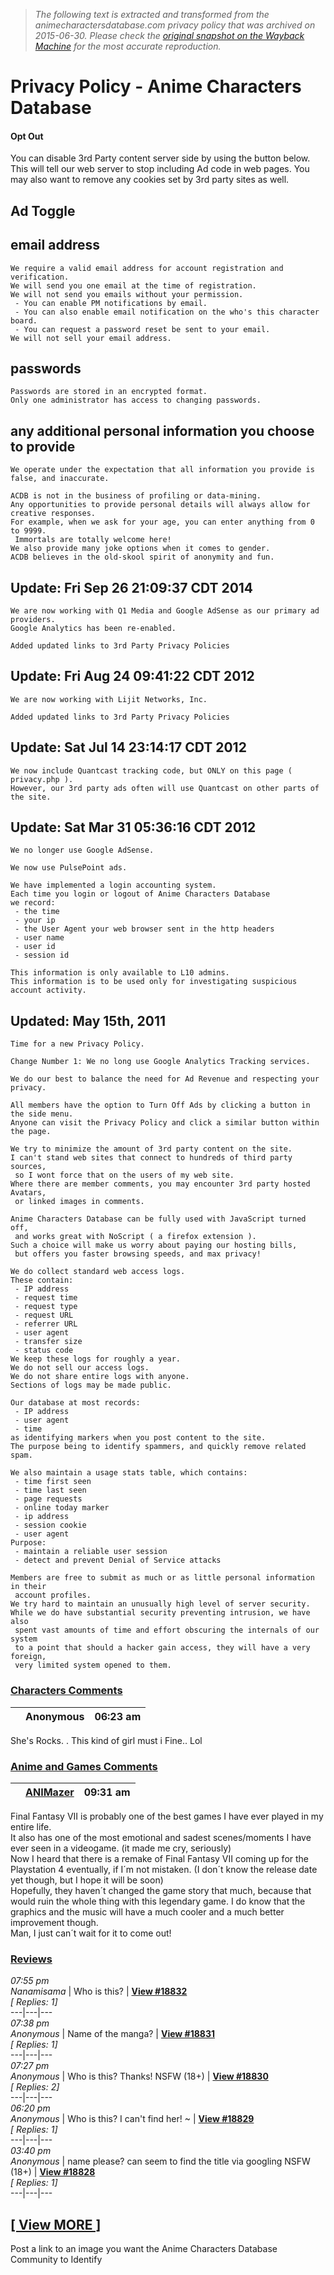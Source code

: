 > *The following text is extracted and transformed from the animecharactersdatabase.com privacy policy that was archived on 2015-06-30. Please check the [original snapshot on the Wayback Machine](https://web.archive.org/web/20150630002746id_/http%3A//www.animecharactersdatabase.com/privacy.php) for the most accurate reproduction.*

# Privacy Policy - Anime Characters Database

#### Opt Out

You can disable 3rd Party content server side by using the button below. This will tell our web server to stop including Ad code in web pages. You may also want to remove any cookies set by 3rd party sites as well. 

## Ad Toggle

## email address
    
    
    We require a valid email address for account registration and verification.
    We will send you one email at the time of registration.
    We will not send you emails without your permission.
     - You can enable PM notifications by email.
     - You can also enable email notification on the who's this character board.
     - You can request a password reset be sent to your email.
    We will not sell your email address.
    

## passwords
    
    
    Passwords are stored in an encrypted format.
    Only one administrator has access to changing passwords.
    

## any additional personal information you choose to provide
    
    
    We operate under the expectation that all information you provide is false, and inaccurate.
    
    ACDB is not in the business of profiling or data-mining.
    Any opportunities to provide personal details will always allow for creative responses.
    For example, when we ask for your age, you can enter anything from 0 to 9999. 
     Immortals are totally welcome here!
    We also provide many joke options when it comes to gender.
    ACDB believes in the old-skool spirit of anonymity and fun.
    

## Update: Fri Sep 26 21:09:37 CDT 2014
    
    
    We are now working with Q1 Media and Google AdSense as our primary ad providers.
    Google Analytics has been re-enabled.
    
    Added updated links to 3rd Party Privacy Policies
    

## Update: Fri Aug 24 09:41:22 CDT 2012
    
    
    We are now working with Lijit Networks, Inc.
    
    Added updated links to 3rd Party Privacy Policies
    

## Update: Sat Jul 14 23:14:17 CDT 2012
    
    
    We now include Quantcast tracking code, but ONLY on this page ( privacy.php ). 
    However, our 3rd party ads often will use Quantcast on other parts of the site. 

##  Update: Sat Mar 31 05:36:16 CDT 2012 
    
    
    We no longer use Google AdSense.
    
    We now use PulsePoint ads.
    
    We have implemented a login accounting system.
    Each time you login or logout of Anime Characters Database
    we record:
     - the time
     - your ip
     - the User Agent your web browser sent in the http headers
     - user name
     - user id
     - session id
    
    This information is only available to L10 admins.
    This information is to be used only for investigating suspicious account activity. 
    

## Updated: May 15th, 2011
    
    
    Time for a new Privacy Policy.
    
    Change Number 1: We no long use Google Analytics Tracking services.
    
    We do our best to balance the need for Ad Revenue and respecting your privacy.
    
    All members have the option to Turn Off Ads by clicking a button in the side menu.
    Anyone can visit the Privacy Policy and click a similar button within the page.
    
    We try to minimize the amount of 3rd party content on the site.
    I can't stand web sites that connect to hundreds of third party sources,
     so I wont force that on the users of my web site.
    Where there are member comments, you may encounter 3rd party hosted Avatars,
     or linked images in comments.
    
    Anime Characters Database can be fully used with JavaScript turned off,
     and works great with NoScript ( a firefox extension ).
    Such a choice will make us worry about paying our hosting bills,
     but offers you faster browsing speeds, and max privacy!
    
    We do collect standard web access logs.
    These contain:
     - IP address
     - request time
     - request type
     - request URL
     - referrer URL
     - user agent
     - transfer size
     - status code
    We keep these logs for roughly a year.
    We do not sell our access logs.
    We do not share entire logs with anyone.
    Sections of logs may be made public.
    
    Our database at most records:
     - IP address
     - user agent
     - time
    as identifying markers when you post content to the site.
    The purpose being to identify spammers, and quickly remove related spam.
    
    We also maintain a usage stats table, which contains:
     - time first seen
     - time last seen
     - page requests
     - online today marker
     - ip address
     - session cookie
     - user agent
    Purpose: 
     - maintain a reliable user session
     - detect and prevent Denial of Service attacks
    
    Members are free to submit as much or as little personal information in their
     account profiles. 
    We try hard to maintain an unusually high level of server security.
    While we do have substantial security preventing intrusion, we have also
     spent vast amounts of time and effort obscuring the internals of our system
     to a point that should a hacker gain access, they will have a very foreign, 
     very limited system opened to them.
    
    
    

### [Characters Comments](https://web.archive.org/web/20150630002746id_/http%3A//www.animecharactersdatabase.com/commentcenter.php?type=1) [](https://web.archive.org/web/20150630002746id_/http%3A//www.animecharactersdatabase.com/c_rss.php)

|  [](https://web.archive.org/web/20150630002746id_/http%3A//www.animecharactersdatabase.com/character.php?id=45456) | Anonymous | 06:23 am  
---|---|---  
  
She's Rocks. . This kind of girl must i Fine.. Lol  
  
### [Anime and Games Comments](https://web.archive.org/web/20150630002746id_/http%3A//www.animecharactersdatabase.com/commentcenter.php?type=2) [](https://web.archive.org/web/20150630002746id_/http%3A//www.animecharactersdatabase.com/c_rss.php?type=2)

|  [ ](https://web.archive.org/web/20150630002746id_/http%3A//www.animecharactersdatabase.com/source.php?id=100912) | **[ANIMazer](https://web.archive.org/web/20150630002746id_/http%3A//www.animecharactersdatabase.com/user.php?uid=28616)** | 09:31 am  
---|---|---  
  
Final Fantasy VII is probably one of the best games I have ever played in my entire life.  
It also has one of the most emotional and sadest scenes/moments I have ever seen in a videogame. (it made me cry, seriously)  
Now I heard that there is a remake of Final Fantasy VII coming up for the Playstation 4 eventually, if I´m not mistaken. (I don´t know the release date yet though, but I hope it will be soon)   
Hopefully, they haven´t changed the game story that much, because that would ruin the whole thing with this legendary game. I do know that the graphics and the music will have a much cooler and a much better improvement though.   
Man, I just can´t wait for it to come out!   
  
### [Reviews](https://web.archive.org/web/20150630002746id_/http%3A//www.animecharactersdatabase.com/reviews.php)

_07:55 pm_  
 _Nanamisama_ | Who is this?  |  [**View #18832**](https://web.archive.org/web/20150630002746id_/http%3A//www.animecharactersdatabase.com/who.php?id=18832)  
_[ Replies: 1]_  
---|---|---  
_07:38 pm_  
 _Anonymous_ | Name of the manga?  |  [**View #18831**](https://web.archive.org/web/20150630002746id_/http%3A//www.animecharactersdatabase.com/who.php?id=18831)  
_[ Replies: 1]_  
---|---|---  
_07:27 pm_  
 _Anonymous_ | Who is this? Thanks! NSFW (18+) |  [**View #18830**](https://web.archive.org/web/20150630002746id_/http%3A//www.animecharactersdatabase.com/who.php?id=18830)  
_[ Replies: 2]_  
---|---|---  
_06:20 pm_  
 _Anonymous_ | Who is this? I can't find her! ~  |  [**View #18829**](https://web.archive.org/web/20150630002746id_/http%3A//www.animecharactersdatabase.com/who.php?id=18829)  
_[ Replies: 1]_  
---|---|---  
_03:40 pm_  
 _Anonymous_ | name please? can seem to find the title via googling NSFW (18+) |  [**View #18828**](https://web.archive.org/web/20150630002746id_/http%3A//www.animecharactersdatabase.com/who.php?id=18828)  
_[ Replies: 1]_  
---|---|---  
  
## [[ View MORE ]](https://web.archive.org/web/20150630002746id_/http%3A//www.animecharactersdatabase.com/who.php)

Post a link to an image you want the Anime Characters Database Community to Identify

[](https://web.archive.org/web/20150630002746id_/http%3A//www.animecharactersdatabase.com/rss_wtcb_a.php) [](https://web.archive.org/web/20150630002746id_/http%3A//www.animecharactersdatabase.com/rss_wtcb_c.php)
